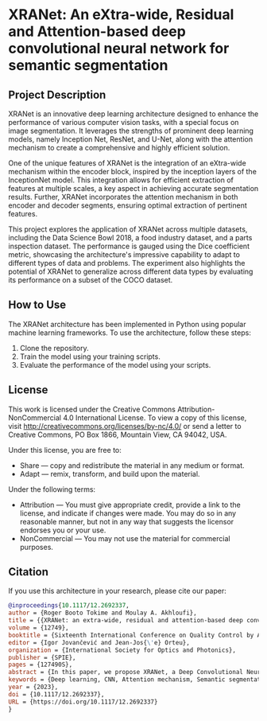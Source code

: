 # XRANet: An eXtra-wide, Residual and Attention-based deep convolutional neural network for semantic segmentation

## Project Description

XRANet is an innovative deep learning architecture designed to enhance the performance of various computer vision tasks, with a special focus on image segmentation. It leverages the strengths of prominent deep learning models, namely Inception Net, ResNet, and U-Net, along with the attention mechanism to create a comprehensive and highly efficient solution.

One of the unique features of XRANet is the integration of an eXtra-wide mechanism within the encoder block, inspired by the inception layers of the InceptionNet model. This integration allows for efficient extraction of features at multiple scales, a key aspect in achieving accurate segmentation results. Further, XRANet incorporates the attention mechanism in both encoder and decoder segments, ensuring optimal extraction of pertinent features.

This project explores the application of XRANet across multiple datasets, including the Data Science Bowl 2018, a food industry dataset, and a parts inspection dataset. The performance is gauged using the Dice coefficient metric, showcasing the architecture's impressive capability to adapt to different types of data and problems. The experiment also highlights the potential of XRANet to generalize across different data types by evaluating its performance on a subset of the COCO dataset.

## How to Use

The XRANet architecture has been implemented in Python using popular machine learning frameworks. To use the architecture, follow these steps:

1. Clone the repository.
2. Train the model using your training scripts.
5. Evaluate the performance of the model using your scripts.

## License

This work is licensed under the Creative Commons Attribution-NonCommercial 4.0 International License. To view a copy of this license, visit http://creativecommons.org/licenses/by-nc/4.0/ or send a letter to Creative Commons, PO Box 1866, Mountain View, CA 94042, USA.

Under this license, you are free to:

- Share — copy and redistribute the material in any medium or format.
- Adapt — remix, transform, and build upon the material.

Under the following terms:

- Attribution — You must give appropriate credit, provide a link to the license, and indicate if changes were made. You may do so in any reasonable manner, but not in any way that suggests the licensor endorses you or your use.
- NonCommercial — You may not use the material for commercial purposes.

## Citation

If you use this architecture in your research, please cite our paper:

```bib
@inproceedings{10.1117/12.2692337,
author = {Roger Booto Tokime and Moulay A. Akhloufi},
title = {{XRANet: an extra-wide, residual and attention-based deep convolutional neural network for semantic segmentation}},
volume = {12749},
booktitle = {Sixteenth International Conference on Quality Control by Artificial Vision},
editor = {Igor Jovančević and Jean-Jos{\'e} Orteu},
organization = {International Society for Optics and Photonics},
publisher = {SPIE},
pages = {127490S},
abstract = {In this paper, we propose XRANet, a Deep Convolutional Neural Network (DNN) architecture for Semantic Segmentation. The recent advancements in deep learning and convolutional neural networks have greatly improved the accuracy of segmentation tasks. XRANet builds on the widely used U-Net architecture and adds several improvements to increase performance. The eXtra-wide mechanism in the encoder, combined with residual connections and an attention mechanism in both the encoder and decoder, enhances feature extraction and reduces the activation of pixels outside the regions of interest. The proposed architecture was evaluated on various public datasets, and the results were measured using the dice coefficient metric, obtaining promising quantitavive and qualitative results. },
keywords = {Deep learning, CNN, Attention mechanism, Semantic segmentation},
year = {2023},
doi = {10.1117/12.2692337},
URL = {https://doi.org/10.1117/12.2692337}
}
```
